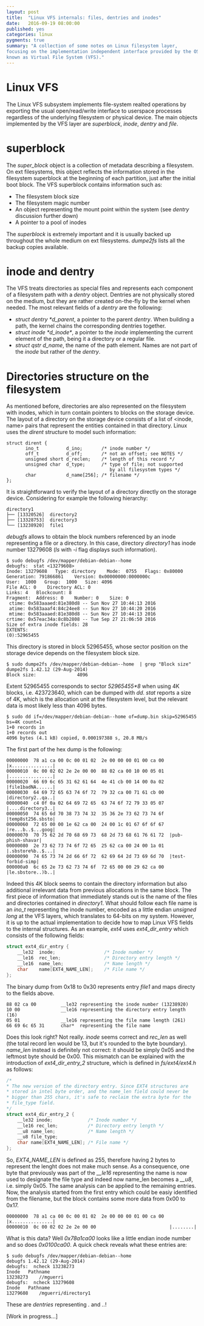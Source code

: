 ```yaml
---
layout: post
title:  "Linux VFS internals: files, dentries and inodes"
date:   2016-09-19 08:00:00
published: yes
categories: linux
pygments: true
summary: "A collection of some notes on Linux filesystem layer,
focusing on the implementation independent interface provided by the OS also
known as Virtual File System (VFS)."
---
```


Linux VFS
=======
The Linux VFS subsystem implements file-system realted operations by exporting the
usual open/read/write interface to userspace processes regardless of the underlying
filesystem or physical device. The main objects implemented by the VFS layer are
*superblock*, *inode*, *dentry* and *file*. 


superblock
=======
The *super_block* object is a collection of metadata describing a filesystem.
On ext filesystems, this object reflects the information stored in the 
filesystem superblock at the beginning of each partition, just 
after the initial boot block. The VFS superblock 
contains information such as:

  * The filesystem block size
  * The filesystem magic number
  * An object representing the mount point within the system (see *dentry* discussion
  further down)
  * A pointer to a pool of inodes

The *superblock* is extremely important and it is usually backed up throughout
the whole medium on ext filesystems. *dumpe2fs* lists all the backup copies available.

inode and dentry
=======
The VFS treats directories as special files and represents each component
of a filesystem path with a *dentry* object. Dentries 
are not physically stored on the medium, but they are rather created on-the-fly by
the kernel when needed. The most relevant fields of a *dentry* are the following:

  * *struct dentry \*d_parent*, a pointer to the parent *dentry*. When building
  a path, the kernel chains the corresponding dentries together.
  * *struct inode \*d_inode\**, a pointer to the *inode* implementing the current
  element of the path, being it a directory or a regular file.
  * *struct qstr d_name*, the name of the path element. Names are not part of
  the *inode* but rather of the *dentry*.


Directories structure on the filesystem
=======
As mentioned before, directories are also represented on the filesystem with 
inodes, which in turn contain pointers to blocks on the storage device. The layout of
a directory on the storage device consists of a list of <inode, name> pairs that
represent the entities contained in that directory. Linux uses the *dirent* 
structure to model such information:


```
struct dirent {
       ino_t          d_ino;       /* inode number */
       off_t          d_off;       /* not an offset; see NOTES */
       unsigned short d_reclen;    /* length of this record */
       unsigned char  d_type;      /* type of file; not supported
                                      by all filesystem types */
       char           d_name[256]; /* filename */
};
```

It is straightforward to verify the layout of a directory directly on the storage 
device. Considering for example the following hierarchy:

```
directory1
├── [13320526]  directory2
├── [13328753]  directory3
└── [13238920]  file1
```

*debugfs* allows to obtain the block numbers referenced by an inode representing a 
file or a directory. In this case, directory *directory1* has inode number 13279608 
(*ls* with *-i* flag displays such information).

```
$ sudo debugfs /dev/mapper/debian-debian--home
debugfs:  stat <13279608>
Inode: 13279608   Type: directory    Mode:  0755   Flags: 0x80000
Generation: 791866861    Version: 0x00000000:0000000c
User:  1000   Group:  1000   Size: 4096
File ACL: 0    Directory ACL: 0
Links: 4   Blockcount: 8
Fragment:  Address: 0    Number: 0    Size: 0
 ctime: 0x583aaaed:81e380d8 -- Sun Nov 27 10:44:13 2016
 atime: 0x583aaaf4:84c24ee8 -- Sun Nov 27 10:44:20 2016
 mtime: 0x583aaaed:81e380d8 -- Sun Nov 27 10:44:13 2016
crtime: 0x57eac34a:8c8b2808 -- Tue Sep 27 21:06:50 2016
Size of extra inode fields: 28
EXTENTS:
(0):52965455
```

This directory is stored in block 52965455, whose sector position on the storage device
depends on the filesystem block size.

```
$ sudo dumpe2fs /dev/mapper/debian-debian--home  | grep "Block size"
dumpe2fs 1.42.12 (29-Aug-2014)
Block size:               4096
```
Extent 52965455 corresponds to sector *52965455\*8* when using 4K blocks, i.e. 
423723640, which can be dumped with *dd*. *stat* reports a size of 4K, which is
the allocation unit at the filesystem level, but the relevant data is most 
likely less than 4096 bytes.

```
$ sudo dd if=/dev/mapper/debian-debian--home of=dump.bin skip=52965455 bs=4K count=1 
1+0 records in
1+0 records out
4096 bytes (4.1 kB) copied, 0.000197388 s, 20.8 MB/s
```
The first part of the hex dump is the following:

```
00000000  78 a1 ca 00 0c 00 01 02  2e 00 00 00 01 00 ca 00  |x...............|
00000010  0c 00 02 02 2e 2e 00 00  88 02 ca 00 10 00 05 01  |................|
00000020  66 69 6c 65 31 62 61 64  4e 41 cb 00 14 00 0a 02  |file1badNA......|
00000030  64 69 72 65 63 74 6f 72  79 32 ca 00 71 61 cb 00  |directory2..qa..|
00000040  c4 0f 0a 02 64 69 72 65  63 74 6f 72 79 33 05 07  |....directory3..|
00000050  74 65 6d 70 38 73 74 32  35 36 2e 73 62 73 74 6f  |temp8st256.sbsto|
00000060  72 65 00 00 1e 62 ca 00  24 00 1c 01 67 6f 6f 67  |re...b..$...goog|
00000070  70 75 62 2d 70 68 69 73  68 2d 73 68 61 76 61 72  |pub-phish-shavar|
00000080  2e 73 62 73 74 6f 72 65  25 62 ca 00 24 00 1a 01  |.sbstore%b..$...|
00000090  74 65 73 74 2d 66 6f 72  62 69 64 2d 73 69 6d 70  |test-forbid-simp|
000000a0  6c 65 2e 73 62 73 74 6f  72 65 00 00 29 62 ca 00  |le.sbstore..)b..|
```
Indeed this 4K block seems to contain the directory information but
also additional irrelevant data from previous allocations in the same block. The first
piece of information that immediately stands out is the name of the files and directories
contained in *directory1*. What should follow each file name is an *ino_t* representing
the inode number, encoded as a little endian *unsigned long* at the VFS layers,
which translates to 64-bits on my system.
However, it is up to the actual implementation to decide how to map Linux VFS fields
to the internal structures. As an example, *ext4* uses *ext4_dir_entry* which consists
of the following fields:

```c
struct ext4_dir_entry {
    __le32  inode;                  /* Inode number */
    __le16  rec_len;                /* Directory entry length */
    __le16  name_len;               /* Name length */
    char    name[EXT4_NAME_LEN];    /* File name */
}; 
```
The binary dump from 0x18 to 0x30 represents entry *file1* and maps directy to the 
fields above.

```
88 02 ca 00         __le32 representing the inode number (13238920)
10 00               __le16 representing the directory entry length (16) 
05 01               __le16 representing the file name length (261)
66 69 6c 65 31      char*  representing the file name
```
Does this look right? Not really. *inode* seems correct and *rec_len* as well (the total
record len would be 13, but it's rounded to the byte boundary). *name_len* instead
is definitely not correct: it should be simply 0x05 and the leftmost byte should
be 0x00. This mismatch can be explained with the introduction of *ext4_dir_entry_2*
structure, which is defined in *fs/ext4/ext4.h* as follows:

```c
/*
* The new version of the directory entry. Since EXT4 structures are
* stored in intel byte order, and the name_len field could never be
* bigger than 255 chars, it's safe to reclaim the extra byte for the
* file_type field.
*/
struct ext4_dir_entry_2 {
    __le32 inode;             /* Inode number */
    __le16 rec_len;           /* Directory entry length */
    __u8 name_len;            /* Name length */
    __u8 file_type;
    char name[EXT4_NAME_LEN]; /* File name */
};
```
So, *EXT4_NAME_LEN* is defined as 255, therefore having 2 bytes to represent 
the lenght does not make much sense. As a consequence, one byte that previously
was part of the *__le16* representing the name is now used to designate the file
type and indeed now name_len becomes a *__u8*, i.e. simply 0x05. The same analysis
can be applied to the remaining entries. Now, the analysis started from the 
first entry which could be easiy identified from the filename, but the block contains
some more data from 0x00 to 0x17.

```
00000000  78 a1 ca 00 0c 00 01 02  2e 00 00 00 01 00 ca 00  |x...............|
00000010  0c 00 02 02 2e 2e 00 00                           |........|
```

What is this data? Well *0x78a1ca00* looks like a little endian inode number
and so does *0x0100ca00*. A quick check reveals what these entries are:

```
$ sudo debugfs /dev/mapper/debian-debian--home
debugfs 1.42.12 (29-Aug-2014)
debugfs:  ncheck 13238273
Inode   Pathname
13238273    //mguerri
debugfs:  ncheck 13279608
Inode   Pathname
13279608    /mguerri/directory1
```

These are *dentries* representing *.* and *..*!

[Work in progress...]


